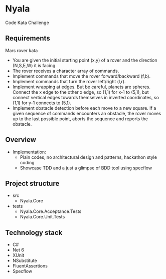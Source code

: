 # Nyala
Code Kata Challenge

## Requirements
Mars rover kata
 - You are given the initial starting point (x,y) of a rover and the direction (N,S,E,W) it is facing.
 - The rover receives a character array of commands.
 - Implement commands that move the rover forward/backward (f,b).
 - Implement commands that turn the rover left/right (l,r).
 - Implement wrapping at edges. But be careful, planets are spheres. Connect the x edge to the other x edge, so (1,1) for x-1 to (5,1), but connect vertical edges towards themselves in inverted coordinates, so (1,1) for y-1 connects to (5,1).
 - Implement obstacle detection before each move to a new square. If a given sequence of commands encounters an obstacle, the rover moves up to the last possible point, aborts the sequence and reports the obstacle.

## Overview
- Implementation:
  - Plain codes, no architectural design and patterns, hackathon style coding
  - Showcase TDD and a just a glimpse of BDD tool using specflow

## Project structure
- src
  - Nyala.Core
- tests
  - Nyala.Core.Acceptance.Tests
  - Nyala.Core.Unit.Tests

## Technology stack
- C#
- Net 6
- XUnit
- NSubstitute
- FluentAssertions
- Specflow
